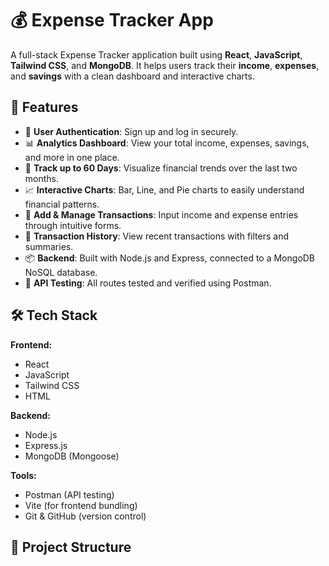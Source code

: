 # 💰 Expense Tracker App

A full-stack Expense Tracker application built using **React**, **JavaScript**, **Tailwind CSS**, and **MongoDB**. It helps users track their **income**, **expenses**, and **savings** with a clean dashboard and interactive charts.

## 🚀 Features

- 🔐 **User Authentication**: Sign up and log in securely.
- 📊 **Analytics Dashboard**: View your total income, expenses, savings, and more in one place.
- 📅 **Track up to 60 Days**: Visualize financial trends over the last two months.
- 📈 **Interactive Charts**: Bar, Line, and Pie charts to easily understand financial patterns.
- 💸 **Add & Manage Transactions**: Input income and expense entries through intuitive forms.
- 🧾 **Transaction History**: View recent transactions with filters and summaries.
- 📦 **Backend**: Built with Node.js and Express, connected to a MongoDB NoSQL database.
- 🧪 **API Testing**: All routes tested and verified using Postman.

## 🛠 Tech Stack

**Frontend:**
- React
- JavaScript
- Tailwind CSS
- HTML

**Backend:**
- Node.js
- Express.js
- MongoDB (Mongoose)

**Tools:**
- Postman (API testing)
- Vite (for frontend bundling)
- Git & GitHub (version control)

## 📂 Project Structure

